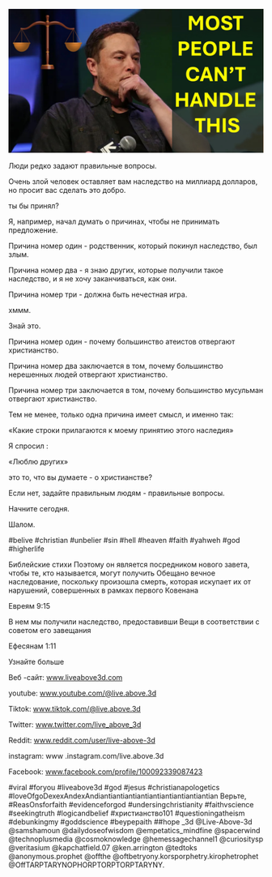 ![Video cover image](../cover.jpg "cover photo")

Люди редко задают правильные вопросы.

Очень злой человек оставляет вам наследство на миллиард долларов, но просит вас сделать это добро.

ты бы принял?

Я, например, начал думать о причинах, чтобы не принимать предложение.

Причина номер один - родственник, который покинул наследство, был злым.

Причина номер два - я знаю других, которые получили такое наследство, и я не хочу заканчиваться, как они.

Причина номер три - должна быть нечестная игра.

хммм.

Знай это.

Причина номер один - почему большинство атеистов отвергают христианство.

Причина номер два заключается в том, почему большинство нерешенных людей отвергают христианство.

Причина номер три заключается в том, почему большинство мусульман отвергают христианство.

Тем не менее, только одна причина имеет смысл, и именно так:

«Какие строки прилагаются к моему принятию этого наследия»

Я спросил :

«Люблю других»

это то, что вы думаете - о христианстве?

Если нет, задайте правильным людям - правильные вопросы.

Начните сегодня.

Шалом.

#belive #christian #unbelier #sin #hell #heaven #faith #yahweh #god #higherlife


Библейские стихи
Поэтому он является посредником нового завета, чтобы те, кто называется, могут получить Обещано вечное наследование, поскольку произошла смерть, которая искупает их от нарушений, совершенных в рамках первого Ковенана

Евреям 9:15

В нем мы получили наследство, предоставивши Вещи в соответствии с советом его завещания

Ефесянам 1:11


Узнайте больше

Веб -сайт: www.liveabove3d.com

youtube: www.youtube.com/@live.above.3d

Tiktok: www.tiktok.com/@live.above.3d

Twitter: www.twitter.com/live_above_3d

Reddit: www.reddit.com/user/live-above-3d

instagram: www .instagram.com/live.above.3d

Facebook: www.facebook.com/profile/100092339087423

#viral #foryou #liveabove3d #god #jesus #christianapologetics #loveOfgoDexexAndexAndiantiantiantiantiantiantiantiantiantian Верьте, #ReasOnsforfaith #evidenceforgod #undersingchristianity #faithvscience #seekingtruth #logicandbelief #христианство101 #questioningatheism #debunkingmy #goddscience #beypepaith ##hope _3d @Live-Above-3d @samshamoun @dailydoseofwisdom @empetatics_mindfine @spacerwind @technoplusmedia @cosmoknowledge @hemessagechannel1 @curiositysp @veritasium @kapchatfield.07 @ken.arrington @tedtoks @anonymous.prophet @offthe @oftbetryony.korsporphetry.kirophetrophet @OffTARPTARYNOPHORPTORPTORPTARYNY.
